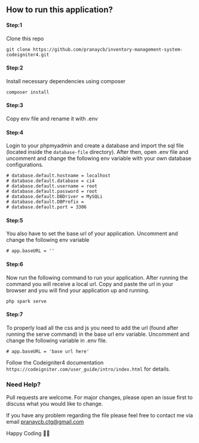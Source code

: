 ## How to run this application?
#### Step:1
Clone this repo
```
git clone https://github.com/pranaycb/inventory-management-system-codeigniter4.git
```

#### Step:2
Install necessary dependencies using composer
```
composer install
```

#### Step:3
Copy env file and rename it with .env

#### Step:4
Login to your phpmyadmin and create a database and import the sql file (located inside the `database-file` directory). 
After then, open .env file and uncomment and change the following env variable with your own database configurations.
```
# database.default.hostname = localhost
# database.default.database = ci4
# database.default.username = root
# database.default.password = root
# database.default.DBDriver = MySQLi
# database.default.DBPrefix =
# database.default.port = 3306
```

#### Step:5
You also have to set the base url of your application. Uncomment and change the following env variable
```
# app.baseURL = ''
```

#### Step:6
Now run the following command to run your application.
After running the command you will receive a local url. Copy and paste the url in your browser and you will find your application up and running.
```
php spark serve
```

#### Step:7
To properly load all the css and js you need to add the url (found after running the serve command) in the base url env variable. Uncomment and change the following variable in .env file.
```
# app.baseURL = 'base url here'
```

Follow the Codeigniter4 documentation `https://codeigniter.com/user_guide/intro/index.html` for details.


### Need Help?
Pull requests are welcome. For major changes, please open an issue first to discuss what you would like to change.

If you have any problem regarding the file please feel free to contact me via email pranaycb.ctg@gmail.com

Happy Coding 🤗🤗
